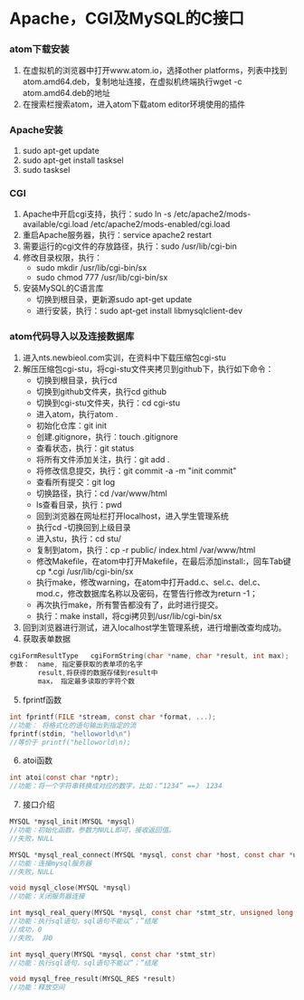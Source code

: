 # Apache，CGI及MySQL的C接口
### atom下载安装
1. 在虚拟机的浏览器中打开www.atom.io，选择other platforms，列表中找到atom.amd64.deb，复制地址连接，在虚拟机终端执行wget -c atom.amd64.deb的地址
2. 在搜索栏搜索atom，进入atom下载atom editor环境使用的插件
### Apache安装
1. sudo apt-get update
2. sudo apt-get install tasksel
3. sudo tasksel
### CGI
1. Apache中开启cgi支持，执行：sudo ln -s /etc/apache2/mods-available/cgi.load /etc/apache2/mods-enabled/cgi.load
2. 重启Apache服务器，执行：service apache2 restart
3. 需要运行的cgi文件的存放路径，执行：sudo /usr/lib/cgi-bin
4. 修改目录权限，执行：
   * sudo mkdir /usr/lib/cgi-bin/sx
   * sudo chmod 777 /usr/lib/cgi-bin/sx
5. 安装MySQL的C语言库
   * 切换到根目录，更新源sudo apt-get update
   * 进行安装，执行：sudo apt-get install libmysqlclient-dev
### atom代码导入以及连接数据库
1. 进入nts.newbieol.com实训，在资料中下载压缩包cgi-stu
2. 解压压缩包cgi-stu，将cgi-stu文件夹拷贝到github下，执行如下命令：
   * 切换到根目录，执行cd
   * 切换到github文件夹，执行cd github
   * 切换到cgi-stu文件夹，执行：cd cgi-stu
   * 进入atom，执行atom .
   * 初始化仓库：git init
   * 创建.gitignore，执行：touch .gitignore
   * 查看状态，执行：git status
   * 将所有文件添加关注，执行：git add .
   * 将修改信息提交，执行：git commit -a -m "init commit"
   * 查看所有提交：git log
   * 切换路径，执行：cd /var/www/html
   * ls查看目录，执行：pwd
   * 回到浏览器在网址栏打开localhost，进入学生管理系统
   * 执行cd -切换回到上级目录
   * 进入stu，执行：cd stu/
   * 复制到atom，执行：cp -r public/ index.html /var/www/html
   * 修改Makefile，在atom中打开Makefile，在最后添加install:，回车Tab键cp *.cgi /usr/lib/cgi-bin/sx
   * 执行make，修改warning，在atom中打开add.c、sel.c、del.c、mod.c，修改数据库名称以及密码，在警告行修改为return -1；
   * 再次执行make，所有警告都没有了，此时进行提交。
   * 执行：make install，将cgi拷贝到/usr/lib/cgi-bin/sx
3. 回到浏览器进行测试，进入localhost学生管理系统，进行增删改查均成功。
4. 获取表单数据   
```c
cgiFormResultType   cgiFormString(char *name, char *result, int max);
参数：  name, 指定要获取的表单项的名字
       result,将获得的数据存储到result中
       max， 指定最多读取的字符个数
```
5. fprintf函数
``` c
int fprintf(FILE *stream, const char *format, ...);
//功能： 将格式化的语句输出到指定的流
fprintf(stdin, "helloworld\n")  
//等价于 printf("helloworld\n);
```
6. atoi函数
```c
int atoi(const char *nptr);
//功能：将一个字符串转换成对应的数字，比如：“1234” ==》 1234
```
7. 接口介绍
```c
MYSQL *mysql_init(MYSQL *mysql)
//功能：初始化函数，参数为NULL即可，接收返回值。
//失败，NULL
```

```c
MYSQL *mysql_real_connect(MYSQL *mysql, const char *host, const char *user, const char *passwd, const char *db, unsigned int port, const char *unix_socket, unsigned long client_flag)
//功能：连接mysql服务器
//失败，NULL
```

```c
void mysql_close(MYSQL *mysql)
//功能：关闭服务器连接
```

```c
int mysql_real_query(MYSQL *mysql, const char *stmt_str, unsigned long length)
//功能：执行sql语句，sql语句不能以“；”结尾
//成功，0
//失败， 非0
```

```c
int mysql_query(MYSQL *mysql, const char *stmt_str)
//功能：执行sql语句，sql语句不能以“；”结尾
```

```c
void mysql_free_result(MYSQL_RES *result)
//功能：释放空间
```
